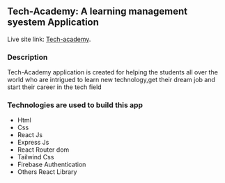 ## Tech-Academy: A learning management syestem Application

Live site link: [Tech-academy](https://github.com/facebook/create-react-app).

### Description
Tech-Academy application is created for helping the students all over the world who are intrigued to learn new technology,get their dream job and start their career  in the tech field

### Technologies are used to build this app
* Html
* Css
* React Js
* Express Js
* React Router dom
* Tailwind Css
* Firebase Authentication
* Others React Library







